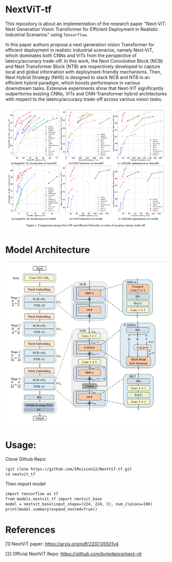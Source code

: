 # NextViT-tf

This repository is about an implementation of the research paper "Next-ViT: Next Generation Vision Transformer for Efficient Deployment in
Realistic Industrial Scenarios" using `Tensorflow`.

In this paper authors propose a next generation vision Transformer for efficient deployment in realistic industrial scenarios, namely Next-ViT, which dominates both CNNs and ViTs from the perspective of latency/accuracy trade-off. In this work, the Next Convolution Block (NCB) and Next Transformer Block (NTB) are respectively developed to capture local and global information with deployment-friendly mechanisms. Then, Next Hybrid Strategy (NHS) is designed to stack NCB and NTB in an efficient hybrid paradigm, which boosts performance in various downstream tasks. Extensive experiments show that Next-ViT significantly outperforms existing CNNs, ViTs and CNN-Transformer hybrid architectures with respect to the latency/accuracy trade-off across various vision tasks.

<p align="center">
  <img src="https://github.com/IMvision12/NextViT-tf/blob/main/img/img1.png" title="graph">
</p>

# Model Architecture

<p align="center">
  <img src="https://github.com/IMvision12/NextViT-tf/blob/main/img/img2.png" title="arch">
</p>

# Usage:

Clone Github Repo: 
```
!git clone https://github.com/IMvision12/NextViT-tf.git
cd nextvit_tf
```
Then import model
```
import tensorflow as tf
from models.nextvit_tf import nextvit_base
model = nextvit_base(input_shape=(224, 224, 3), num_classes=100)
print(model.summary(expand_nested=True))
```

# References

[1] NextViT paper: https://arxiv.org/pdf/2207.05501v4

[2] Official NextViT Repo: https://github.com/bytedance/next-vit
